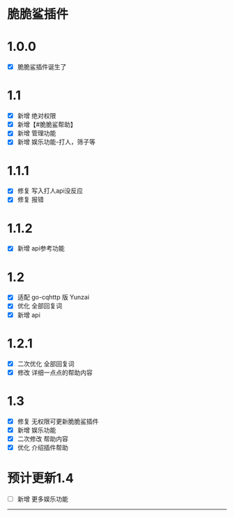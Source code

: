 # 脆脆鲨插件
# 1.0.0

- [x] 脆脆鲨插件诞生了 

# 1.1

- [x] 新增 绝对权限
- [x] 新增【#脆脆鲨帮助】
- [x] 新增 管理功能
- [x] 新增 娱乐功能-打人，筛子等

# 1.1.1

- [x] 修复 写入打人api没反应
- [x] 修复 报错

# 1.1.2

- [x] 新增 api参考功能

# 1.2

- [x] 适配 go-cqhttp 版 Yunzai
- [x] 优化 全部回复词
- [x] 新增 api

# 1.2.1

- [x] 二次优化 全部回复词 
- [x] 修改 详细一点点的帮助内容   

# 1.3

- [x] 修复 无权限可更新脆脆鲨插件
- [x] 新增 娱乐功能
- [x] 二次修改 帮助内容
- [x] 优化 介绍插件帮助

# 预计更新1.4
- [ ] 新增 更多娱乐功能
---
